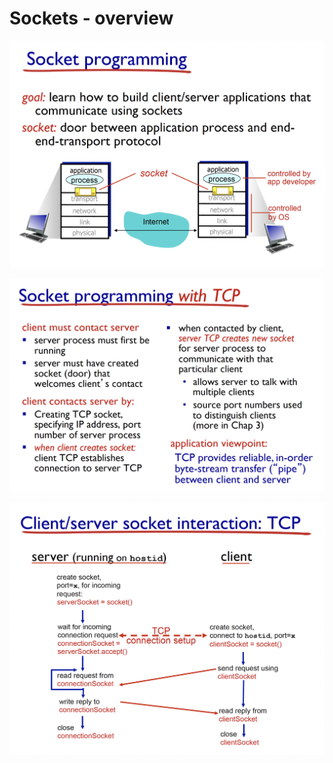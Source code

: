 # Sockets - overview

![protocol stack](./images/socket_protocolstack.png)

![overview](./images/socket_tcp_overview.png)

![socket communication](./images/socket_communication.png)
